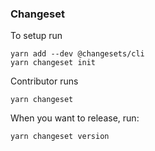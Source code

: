 ### Changeset

To setup run

```
yarn add --dev @changesets/cli
yarn changeset init
```

Contributor runs

```
yarn changeset
```

When you want to release, run:

```
yarn changeset version
```
